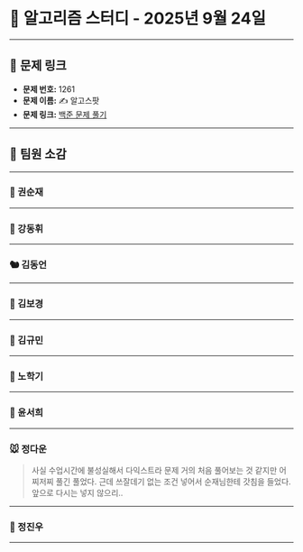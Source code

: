 # 📘 알고리즘 스터디 - 2025년 9월 24일

---

## 🔗 문제 링크

- **문제 번호:** 1261
- **문제 이름:** ✍️ 알고스팟
- **문제 링크:** [백준 문제 풀기](https://www.acmicpc.net/problem/1261)

---

## 💬 팀원 소감

---

### 🐥 권순재

> 

---

### 🐰 강동휘

> 

---

### 🐿️ 김동언

> 

---

### 🐺 김보경

> 

---

### 🐘 김규민

> 

---

### 🐼 노학기

> 

---

### 🦊 윤서희

> 

---

### 🐭 정다운

> 사실 수업시간에 불성실해서 다익스트라 문제 거의 처음 풀어보는 것 같지만 어찌저찌 풀긴 풀었다. 근데 쓰잘데기 없는 조건 넣어서 순재님한테 갓침을 들었다. 앞으로 다시는 넣지 않으리..

---

### 🐳 정진우

> 

---

